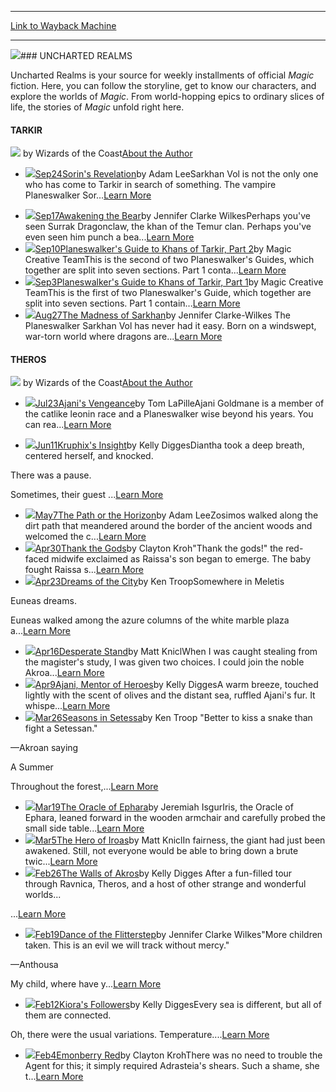 
---
[Link to Wayback Machine](https://web.archive.org/web/20141001153332/http://magic.wizards.com/en/articles/columns/uncharted-realms)

[_metadata_:generator]:- "Drupal 7 (http://drupal.org)"
[_metadata_:node]:- "283406"
[_metadata_:source]:- "div-main"
[_metadata_:title]:- "UNCHARTED REALMS - ARCHIVE - ARTICLES"
[_metadata_:wayback_capture_timestamp]:- "2014-10-01 15:33:32"
[_metadata_:wayback_raw_url]:- "https://web.archive.org/web/20141001153332id_/http://magic.wizards.com/en/articles/columns/uncharted-realms"
[_metadata_:wayback_url]:- "http://magic.wizards.com/en/articles/columns/uncharted-realms"
---

















![](https://web.archive.org/web/20141006141423im_/http://magic.wizards.com/sites/mtg/files/styles/rotator/public/images/featured/carousel_planes.jpg?itok=txqIBYBQ)### UNCHARTED REALMS

 

 









Uncharted Realms is your source for weekly installments of official *Magic* fiction. Here, you can follow the storyline, get to know our characters, and explore the worlds of *Magic*. From world-hopping epics to ordinary slices of life, the stories of *Magic* unfold right here.



 











#### TARKIR

 

![](https://media.magic.wizards.com/styles/auth_small/public/images/person/authorpic_WizardsoftheCoast.jpg) 
by Wizards of the Coast[About the Author](/en/people/wizards-coast-1) 





* [![](https://media.magic.wizards.com/styles/article_hero/public/images/hero/icon_ur20140924.jpg)](/en/articles/archive/ur/sorins-revelation-2014-09-24)[Sep24Sorin's Revelation](/en/articles/archive/ur/sorins-revelation-2014-09-24)by Adam LeeSarkhan Vol is not the only one who has come to Tarkir in search of something. The vampire Planeswalker Sor...[Learn More](/en/articles/archive/ur/sorins-revelation-2014-09-24)
- [![](https://media.magic.wizards.com/styles/article_hero/public/images/hero/icon_ur20140916.jpg)](/en/articles/archive/ur/awakening-bear-2014-09-17)[Sep17Awakening the Bear](/en/articles/archive/ur/awakening-bear-2014-09-17)by Jennifer Clarke WilkesPerhaps you've seen Surrak Dragonclaw, the khan of the Temur clan. Perhaps you've even seen him punch a bea...[Learn More](/en/articles/archive/ur/awakening-bear-2014-09-17)
- [![](https://media.magic.wizards.com/styles/article_hero/public/images/hero/icon_ur20140910_0.jpg)](/en/articles/archive/planeswalkers-guide-khans-tarkir-part-2-2014-09-10)[Sep10Planeswalker's Guide to Khans of Tarkir, Part 2](/en/articles/archive/planeswalkers-guide-khans-tarkir-part-2-2014-09-10)by Magic Creative TeamThis is the second of two Planeswalker's Guides, which together are split into seven sections. Part 1 conta...[Learn More](/en/articles/archive/planeswalkers-guide-khans-tarkir-part-2-2014-09-10)
- [![](https://media.magic.wizards.com/styles/article_hero/public/images/hero/icon_ur20140903.jpg)](/en/articles/archive/planeswalkers-guide-khans-tarkir-part-1-2014-09-03)[Sep3Planeswalker's Guide to Khans of Tarkir, Part 1](/en/articles/archive/planeswalkers-guide-khans-tarkir-part-1-2014-09-03)by Magic Creative TeamThis is the first of two Planeswalker's Guide, which together are split into seven sections. Part 1 contain...[Learn More](/en/articles/archive/planeswalkers-guide-khans-tarkir-part-1-2014-09-03)
- [![](https://media.magic.wizards.com/styles/article_hero/public/images/hero/v7sjemk1k2_icon.jpg)](/en/articles/archive/ur/madness-sarkhan-2014-08-27)[Aug27The Madness of Sarkhan](/en/articles/archive/ur/madness-sarkhan-2014-08-27)by Jennifer Clarke-Wilkes
The Planeswalker Sarkhan Vol has never had it easy. Born on a windswept, war-torn world where dragons are...[Learn More](/en/articles/archive/ur/madness-sarkhan-2014-08-27)
 

















#### THEROS

 

![](https://media.magic.wizards.com/styles/auth_small/public/images/person/authorpic_WizardsoftheCoast.jpg) 
by Wizards of the Coast[About the Author](/en/people/wizards-coast-1) 





* [![](https://media.magic.wizards.com/styles/article_hero/public/images/hero/ur20140723_icon_2.jpg)](/en/articles/archive/ajanis-vengeance-2014-07-23)[Jul23Ajani's Vengeance](/en/articles/archive/ajanis-vengeance-2014-07-23)by Tom LaPilleAjani Goldmane is a member of the catlike leonin race and a Planeswalker wise beyond his years. You can rea...[Learn More](/en/articles/archive/ajanis-vengeance-2014-07-23)
- [![](https://web.archive.org/web/20141006141427im_/http://magic.wizards.com/sites/mtg/files/styles/article_hero/public/images/hero/Kruphix%E2%80%99s-Insight.jpg?itok=7gnQmILY)](/en/articles/archive/kruphixs-insight-2014-06-11)[Jun11Kruphix's Insight](/en/articles/archive/kruphixs-insight-2014-06-11)by Kelly DiggesDiantha took a deep breath, centered herself, and knocked.

There was a pause.

Sometimes, their guest ...[Learn More](/en/articles/archive/kruphixs-insight-2014-06-11)
- [![](https://web.archive.org/web/20141006141427im_/http://magic.wizards.com/sites/mtg/files/styles/article_hero/public/images/hero/Satyr%20Hoplite.jpg?itok=WAvYZ_Hu)](/en/articles/archive/path-or-horizon-2014-05-07)[May7The Path or the Horizon](/en/articles/archive/path-or-horizon-2014-05-07)by Adam LeeZosimos walked along the dirt path that meandered around the border of the ancient woods and welcomed the c...[Learn More](/en/articles/archive/path-or-horizon-2014-05-07)
- [![](https://web.archive.org/web/20141006141427im_/http://magic.wizards.com/sites/mtg/files/styles/article_hero/public/images/hero/Icon_flitterstepeidolon.jpg?itok=coPs75z-)](/en/articles/archive/thank-gods-2014-04-30)[Apr30Thank the Gods](/en/articles/archive/thank-gods-2014-04-30)by Clayton Kroh"Thank the gods!" the red-faced midwife exclaimed as Raissa's son began to emerge. The baby fought Raissa s...[Learn More](/en/articles/archive/thank-gods-2014-04-30)
- [![](https://web.archive.org/web/20141006141427im_/http://magic.wizards.com/sites/mtg/files/styles/article_hero/public/images/hero/Icon_flitterstepeidolon.jpg?itok=coPs75z-)](/en/articles/archive/dreams-city-2014-04-23)[Apr23Dreams of the City](/en/articles/archive/dreams-city-2014-04-23)by Ken TroopSomewhere in Meletis

Euneas dreams.

Euneas walked among the azure columns of the white marble plaza a...[Learn More](/en/articles/archive/dreams-city-2014-04-23)
- [![](https://media.magic.wizards.com/styles/article_hero/public/images/hero/dd_wk03_12labors.jpg)](/en/articles/archive/desperate-stand-2014-04-16)[Apr16Desperate Stand](/en/articles/archive/desperate-stand-2014-04-16)by Matt KniclWhen I was caught stealing from the magister's study, I was given two choices. I could join the noble Akroa...[Learn More](/en/articles/archive/desperate-stand-2014-04-16)
- [![](https://media.magic.wizards.com/styles/article_hero/public/images/hero/ld_wk02_icon_0.jpg)](/en/articles/archive/ajani-mentor-heroes-2014-04-09)[Apr9Ajani, Mentor of Heroes](/en/articles/archive/ajani-mentor-heroes-2014-04-09)by Kelly DiggesA warm breeze, touched lightly with the scent of olives and the distant sea, ruffled Ajani's fur. It whispe...[Learn More](/en/articles/archive/ajani-mentor-heroes-2014-04-09)
- [![](https://media.magic.wizards.com/styles/article_hero/public/images/hero/icon_shrikeharpy.jpg)](/en/articles/archive/seasons-setessa-2014-03-26)[Mar26Seasons in Setessa](/en/articles/archive/seasons-setessa-2014-03-26)by Ken Troop
"Better to kiss a snake than fight a Setessan."

—Akroan saying


A Summer

Throughout the forest,...[Learn More](/en/articles/archive/seasons-setessa-2014-03-26)
- [![](https://media.magic.wizards.com/styles/article_hero/public/images/hero/icon_kiorasfollower.jpg)](/en/articles/archive/oracle-ephara-2014-03-19)[Mar19The Oracle of Ephara](/en/articles/archive/oracle-ephara-2014-03-19)by Jeremiah IsgurIris, the Oracle of Ephara, leaned forward in the wooden armchair and carefully probed the small side table...[Learn More](/en/articles/archive/oracle-ephara-2014-03-19)
- [![](https://media.magic.wizards.com/styles/article_hero/public/images/hero/icon_heroofiroas.png)](/en/articles/archive/hero-iroas-2014-03-05)[Mar5The Hero of Iroas](/en/articles/archive/hero-iroas-2014-03-05)by Matt KniclIn fairness, the giant had just been awakened. Still, not everyone would be able to bring down a brute twic...[Learn More](/en/articles/archive/hero-iroas-2014-03-05)
- [![](https://media.magic.wizards.com/styles/article_hero/public/images/hero/icon_ss_anax.jpg)](/en/articles/archive/walls-akros-2014-02-26)[Feb26The Walls of Akros](/en/articles/archive/walls-akros-2014-02-26)by Kelly Digges
After a fun-filled tour through Ravnica, Theros, and a host of other strange and wonderful worlds... 

...[Learn More](/en/articles/archive/walls-akros-2014-02-26)
- [![](https://media.magic.wizards.com/styles/article_hero/public/images/hero/li_wk02_icon.jpg)](/en/articles/archive/dance-flitterstep-2014-02-19)[Feb19Dance of the Flitterstep](/en/articles/archive/dance-flitterstep-2014-02-19)by Jennifer Clarke Wilkes"More children taken. This is an evil we will track without mercy." 

—Anthousa

My child, where have y...[Learn More](/en/articles/archive/dance-flitterstep-2014-02-19)
- [![](https://media.magic.wizards.com/styles/article_hero/public/images/hero/icon_kiorasfollower.jpg)](/en/articles/archive/kioras-followers-2014-02-14)[Feb12Kiora's Followers](/en/articles/archive/kioras-followers-2014-02-14)by Kelly DiggesEvery sea is different, but all of them are connected.

Oh, there were the usual variations. Temperature....[Learn More](/en/articles/archive/kioras-followers-2014-02-14)
- [![](https://media.magic.wizards.com/styles/article_hero/public/images/hero/ld_wk02_icon.jpg)](/en/articles/archive/emonberry-red-2014-02-05)[Feb4Emonberry Red](/en/articles/archive/emonberry-red-2014-02-05)by Clayton KrohThere was no need to trouble the Agent for this; it simply required Adrasteia's shears. Such a shame, she t...[Learn More](/en/articles/archive/emonberry-red-2014-02-05)
